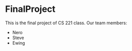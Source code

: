# FinalProject

This is the final project of CS 221 class.
Our team members:
* Nero
* Steve
* Ewing
